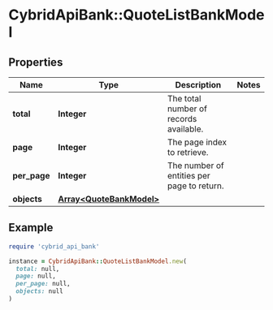 # CybridApiBank::QuoteListBankModel

## Properties

| Name | Type | Description | Notes |
| ---- | ---- | ----------- | ----- |
| **total** | **Integer** | The total number of records available. |  |
| **page** | **Integer** | The page index to retrieve. |  |
| **per_page** | **Integer** | The number of entities per page to return. |  |
| **objects** | [**Array&lt;QuoteBankModel&gt;**](QuoteBankModel.md) |  |  |

## Example

```ruby
require 'cybrid_api_bank'

instance = CybridApiBank::QuoteListBankModel.new(
  total: null,
  page: null,
  per_page: null,
  objects: null
)
```


